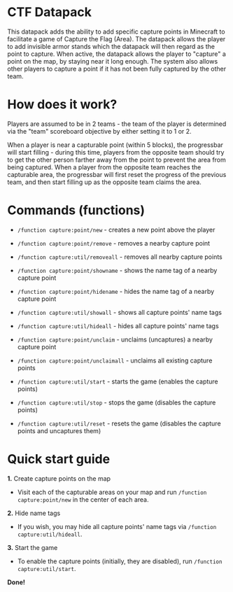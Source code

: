 # CTF Datapack

This datapack adds the ability to add specific capture points in Minecraft to facilitate a game of Capture the Flag (Area).
The datapack allows the player to add invisible armor stands which the datapack will then regard as the point to capture. When
active, the datapack allows the player to "capture" a point on the map, by staying near it long enough. The system also allows
other players to capture a point if it has not been fully captured by the other team.

# How does it work?

Players are assumed to be in 2 teams - the team of the player is determined via the "team" scoreboard objective by either setting
it to 1 or 2.

When a player is near a capturable point (within 5 blocks), the progressbar will start filling - during this time, players from the
opposite team should try to get the other person farther away from the point to prevent the area from being captured. 
When a player from the opposite team reaches the capturable area, the progressbar will first reset the progress of the previous team, 
and then start filling up as the opposite team claims the area.

# Commands (functions)

* `/function capture:point/new` - creates a new point above the player
* `/function capture:point/remove` - removes a nearby capture point
* `/function capture:util/removeall` - removes all nearby capture points
* `/function capture:point/showname` - shows the name tag of a nearby capture point
* `/function capture:point/hidename` - hides the name tag of a nearby capture point
* `/function capture:util/showall` - shows all capture points' name tags
* `/function capture:util/hideall` - hides all capture points' name tags
* `/function capture:point/unclaim` - unclaims (uncaptures) a nearby capture point
* `/function capture:point/unclaimall` - unclaims all existing capture points

* `/function capture:util/start` - starts the game (enables the capture points)
* `/function capture:util/stop` - stops the game (disables the capture points)
* `/function capture:util/reset` - resets the game (disables the capture points and uncaptures them)


# Quick start guide

**1.** Create capture points on the map
  - Visit each of the capturable areas on your map and run `/function capture:point/new` in the center of each area.

**2.** Hide name tags
  - If you wish, you may hide all capture points' name tags via `/function capture:util/hideall`.

**3.** Start the game
  - To enable the capture points (initially, they are disabled), run `/function capture:util/start`.

**Done!**
